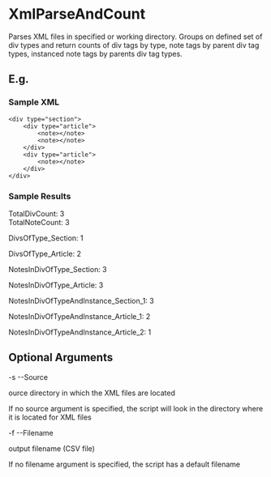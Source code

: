 # XmlParseAndCount

Parses XML files in specified or working directory.
Groups on defined set of div types
and return counts of div tags by type, note tags by parent div tag types,
instanced note tags by parents div tag types.

 ## E.g.
 ### Sample XML
```
<div type="section">
    <div type="article">
        <note></note>
        <note></note>
    </div>
    <div type="article">
        <note></note>
    </div>
</div>
```
### Sample Results
TotalDivCount: 3
</br>
TotalNoteCount: 3

DivsOfType_Section: 1

DivsOfType_Article: 2

NotesInDivOfType_Section: 3

NotesInDivOfType_Article: 3

NotesInDivOfTypeAndInstance_Section_1: 3

NotesInDivOfTypeAndInstance_Article_1: 2

NotesInDivOfTypeAndInstance_Article_2: 1


## Optional Arguments

-s --Source

ource directory in which the XML files are located

If no source argument is specified, the script will look in the directory where it is located for XML files 

-f --Filename

output filename (CSV file)

If no filename argument is specified, the script has a default filename

